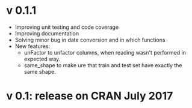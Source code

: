 v 0.1.1
=======
- Improving unit testing and code coverage
- Improving documentation
- Solving minor bug in date conversion and in which functions
- New features: 
	* unFactor to unfactor columns, when reading wasn't performed in expected way.
	* same_shape to make ure that train and test set have exactly the same shape.


v 0.1: release on CRAN July 2017
================================